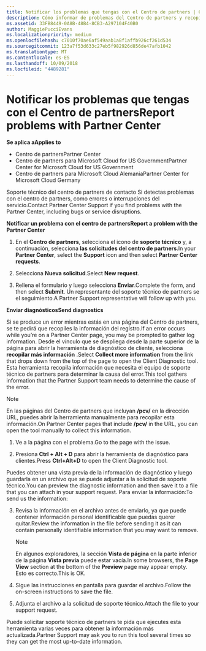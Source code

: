 ```yaml
---
title: Notificar los problemas que tengas con el Centro de partners | Centro de partners
description: Cómo informar de problemas del Centro de partners y recopilar información de diagnóstico para nuestro equipo de soporte técnico.
ms.assetid: 33FB8449-0A8B-48B4-8CB3-A297104F40B0
author: MaggiePucciEvans
ms.localizationpriority: medium
ms.openlocfilehash: c7010f70ae6af549aab1a8f1affb926cf261d534
ms.sourcegitcommit: 123a7f53d633c27eb5f982926d856de47afb1042
ms.translationtype: MT
ms.contentlocale: es-ES
ms.lasthandoff: 10/09/2018
ms.locfileid: "4489281"
---
```

# <a name="report-problems-with-partner-center"></a><span data-ttu-id="694c8-103">Notificar los problemas que tengas con el Centro de partners</span><span class="sxs-lookup"><span data-stu-id="694c8-103">Report problems with Partner Center</span></span>

**<span data-ttu-id="694c8-104">Se aplica a</span><span class="sxs-lookup"><span data-stu-id="694c8-104">Applies to</span></span>**

-  <span data-ttu-id="694c8-105">Centro de partners</span><span class="sxs-lookup"><span data-stu-id="694c8-105">Partner Center</span></span>
-  <span data-ttu-id="694c8-106">Centro de partners para Microsoft Cloud for US Government</span><span class="sxs-lookup"><span data-stu-id="694c8-106">Partner Center for Microsoft Cloud for US Government</span></span>
-  <span data-ttu-id="694c8-107">Centro de partners para Microsoft Cloud Alemania</span><span class="sxs-lookup"><span data-stu-id="694c8-107">Partner Center for Microsoft Cloud Germany</span></span>

<span data-ttu-id="694c8-108">Soporte técnico del centro de partners de contacto Si detectas problemas con el centro de partners, como errores o interrupciones del servicio.</span><span class="sxs-lookup"><span data-stu-id="694c8-108">Contact Partner Center Support if you find problems with the Partner Center, including bugs or service disruptions.</span></span>

**<span data-ttu-id="694c8-109">Notificar un problema con el centro de partners</span><span class="sxs-lookup"><span data-stu-id="694c8-109">Report a problem with the Partner Center</span></span>**

1.  <span data-ttu-id="694c8-110">En el **Centro de partners**, selecciona el icono de **soporte técnico** y, a continuación, selecciona **las solicitudes del centro de partners**.</span><span class="sxs-lookup"><span data-stu-id="694c8-110">In your **Partner Center**, select the **Support** icon and then select **Partner Center requests**.</span></span>

2.  <span data-ttu-id="694c8-111">Selecciona **Nueva solicitud**.</span><span class="sxs-lookup"><span data-stu-id="694c8-111">Select **New request**.</span></span>

3.  <span data-ttu-id="694c8-112">Rellena el formulario y luego selecciona **Enviar**.</span><span class="sxs-lookup"><span data-stu-id="694c8-112">Complete the form, and then select **Submit**.</span></span> <span data-ttu-id="694c8-113">Un representante del soporte técnico de partners se el seguimiento.</span><span class="sxs-lookup"><span data-stu-id="694c8-113">A Partner Support representative will follow up with you.</span></span>

**<span data-ttu-id="694c8-114">Enviar diagnósticos</span><span class="sxs-lookup"><span data-stu-id="694c8-114">Send diagnostics</span></span>**

<span data-ttu-id="694c8-115">Si se produce un error mientras estás en una página del Centro de partners, se te pedirá que recopiles la información del registro.</span><span class="sxs-lookup"><span data-stu-id="694c8-115">If an error occurs while you’re on a Partner Center page, you may be prompted to gather log information.</span></span> <span data-ttu-id="694c8-116">Desde el vínculo que se despliega desde la parte superior de la página para abrir la herramienta de diagnóstico de cliente, selecciona **recopilar más información** .</span><span class="sxs-lookup"><span data-stu-id="694c8-116">Select **Collect more information** from the link that drops down from the top of the page to open the Client Diagnostic tool.</span></span> <span data-ttu-id="694c8-117">Esta herramienta recopila información que necesita el equipo de soporte técnico de partners para determinar la causa del error.</span><span class="sxs-lookup"><span data-stu-id="694c8-117">This tool gathers information that the Partner Support team needs to determine the cause of the error.</span></span> 

>[!NOTE]
><span data-ttu-id="694c8-118">En las páginas del Centro de partners que incluyan **/pcv/** en la dirección URL, puedes abrir la herramienta manualmente para recopilar esta información.</span><span class="sxs-lookup"><span data-stu-id="694c8-118">On Partner Center pages that include **/pcv/** in the URL, you can open the tool manually to collect this information.</span></span>

1.  <span data-ttu-id="694c8-119">Ve a la página con el problema.</span><span class="sxs-lookup"><span data-stu-id="694c8-119">Go to the page with the issue.</span></span>

2.  <span data-ttu-id="694c8-120">Presiona **Ctrl + Alt + D** para abrir la herramienta de diagnóstico para clientes.</span><span class="sxs-lookup"><span data-stu-id="694c8-120">Press **Ctrl+Alt+D** to open the Client Diagnostic tool.</span></span>

<span data-ttu-id="694c8-121">Puedes obtener una vista previa de la información de diagnóstico y luego guardarla en un archivo que se puede adjuntar a la solicitud de soporte técnico.</span><span class="sxs-lookup"><span data-stu-id="694c8-121">You can preview the diagnostic information and then save it to a file that you can attach in your support request.</span></span> <span data-ttu-id="694c8-122">Para enviar la información:</span><span class="sxs-lookup"><span data-stu-id="694c8-122">To send us the information:</span></span>

3.  <span data-ttu-id="694c8-123">Revisa la información en el archivo antes de enviarlo, ya que puede contener información personal identificable que puedas querer quitar.</span><span class="sxs-lookup"><span data-stu-id="694c8-123">Review the information in the file before sending it as it can contain personally identifiable information that you may want to remove.</span></span> 

    >[!NOTE]
    ><span data-ttu-id="694c8-124">En algunos exploradores, la sección **Vista de página** en la parte inferior de la página **Vista previa** puede estar vacía.</span><span class="sxs-lookup"><span data-stu-id="694c8-124">In some browsers, the **Page View** section at the bottom of the **Preview** page may appear empty.</span></span> <span data-ttu-id="694c8-125">Esto es correcto.</span><span class="sxs-lookup"><span data-stu-id="694c8-125">This is OK.</span></span>

4.  <span data-ttu-id="694c8-126">Sigue las instrucciones en pantalla para guardar el archivo.</span><span class="sxs-lookup"><span data-stu-id="694c8-126">Follow the on-screen instructions to save the file.</span></span>

5.  <span data-ttu-id="694c8-127">Adjunta el archivo a la solicitud de soporte técnico.</span><span class="sxs-lookup"><span data-stu-id="694c8-127">Attach the file to your support request.</span></span>

<span data-ttu-id="694c8-128">Puede solicitar soporte técnico de partners te pida que ejecutes esta herramienta varias veces para obtener la información más actualizada.</span><span class="sxs-lookup"><span data-stu-id="694c8-128">Partner Support may ask you to run this tool several times so they can get the most up-to-date information.</span></span>

